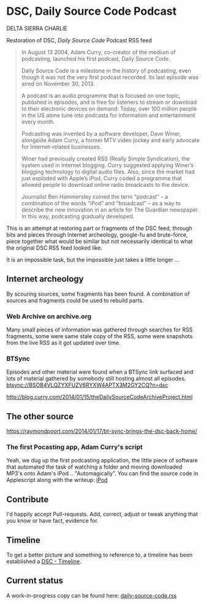 # DSC, Daily Source Code Podcast

DELTA SIERRA CHARLIE

Restoration of DSC, *Daily Source Code* Podcast RSS feed

> In August 13 2004, Adam Curry, co-creator of the medium of podcasting, launched his first podcast, Daily Source Code.
>
> Daily Source Code is a milestone in the history of podcasting, even though it was not the very first podcast recorded. Its last episode was aired on November 30, 2013.
>
> A podcast is an audio programme that is focused on one topic, published in episodes, and is free for listeners to stream or download to their electronic devices on demand. Today, over 100 million people in the US alone tune into podcasts for information and entertainment every month.
>
> Podcasting was invented by a software developer, Dave Winer, alongside Adam Curry, a former MTV video jockey and early advocate for Internet-related businesses.
>
> Winer had previously created RSS (Really Simple Syndication), the system used in Internet blogging. Curry suggested applying Winer’s blogging technology to digital audio files. Also, since the market had just exploded with Apple’s iPod, Curry coded a programme that allowed people to download online radio broadcasts to the device.
>
> Journalist Ben Hammersley coined the term “podcast” – a combination of the words “iPod” and “broadcast” – as a way to describe the new innovation in an article for The Guardian newspaper. In this way, podcasting gradually developed.




This is an attempt at restoring part or fragments of the DSC feed, through bits and pieces through Internet archeology, google-fu and brute-force, piece together what would be similar but not necessarily identical to what the original DSC RSS feed looked like.

It is an impossible task, but the impossible just takes a little longer ...




## Internet archeology
By scouring sources, some fragments has been found. A combination of sources and fragments could be used to rebuild parts.


### Web Archive on archive.org
Many small pieces of information was gathered through searches for RSS fragments, some were same stale copy of the RSS, some were snapshots from the live RSS as it got updated over time.



### BTSync

Episodes and other material were found when a BTSync link surfaced and lots of material gathered by somebody still hosting almost all episodes.
[btsync://BSOB4VLQZYXFUZV6RYXW4APTX3M2GY2CQ?n=dsc](btsync://BSOB4VLQZYXFUZV6RYXW4APTX3M2GY2CQ?n=dsc)

http://blog.curry.com/2014/01/15/theDailySourceCodeArchiveProject.html



## The other source


https://raymondpoort.com/2014/01/17/bt-sync-brings-the-dsc-back-home/


### The first Pocasting app, Adam Curry's script

Yeah, we dug up the first podcasting application, the little piece of software that automated the task of watching a folder and moving downloaded MP3's onto Adam's iPod .. "Automagically". You can find the source code in Applescript along with the writeup: [iPod](./iPod/) 



## Contribute
I'd happily accept Pull-requests. Add, correct, adjust or tweak anything that you know or have fact, evidence for.



## Timeline
To get a better picture and something to reference to, a timeline has been established a [DSC - Timeline](dsc-timeline.md).



## Current status

A work-in-progress copy can be found here: [daily-source-code.rss](daily-source-code.rss)
